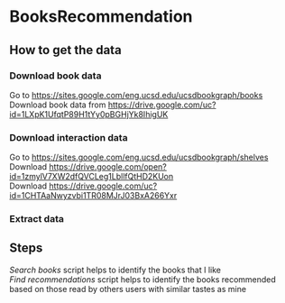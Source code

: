 # BooksRecommendation  

## How to get the data  

### Download book data   
Go to https://sites.google.com/eng.ucsd.edu/ucsdbookgraph/books  
Download book data from https://drive.google.com/uc?id=1LXpK1UfqtP89H1tYy0pBGHjYk8IhigUK  
  
### Download interaction data  
Go to https://sites.google.com/eng.ucsd.edu/ucsdbookgraph/shelves  
Download https://drive.google.com/open?id=1zmylV7XW2dfQVCLeg1LbllfQtHD2KUon   
Download https://drive.google.com/uc?id=1CHTAaNwyzvbi1TR08MJrJ03BxA266Yxr   

### Extract data

## Steps

*Search books* script helps to identify the books that I like  
*Find recommendations* script helps to identify the books recommended based on those read by others users with similar tastes as mine

